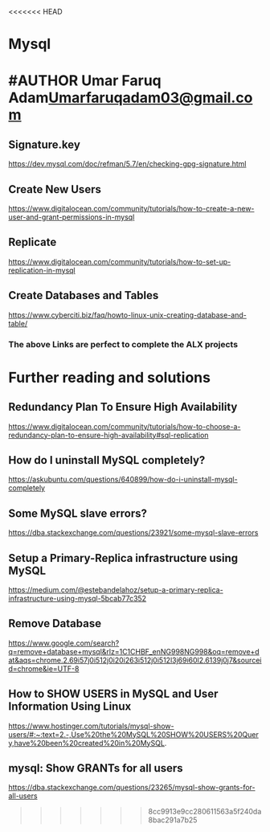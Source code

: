 <<<<<<< HEAD
# Mysql

#AUTHOR
Umar Faruq Adam<Umarfaruqadam03@gmail.com>
=======
## Signature.key
https://dev.mysql.com/doc/refman/5.7/en/checking-gpg-signature.html


## Create New Users
https://www.digitalocean.com/community/tutorials/how-to-create-a-new-user-and-grant-permissions-in-mysql

## Replicate
https://www.digitalocean.com/community/tutorials/how-to-set-up-replication-in-mysql

## Create Databases and Tables
https://www.cyberciti.biz/faq/howto-linux-unix-creating-database-and-table/

### The above Links are perfect to complete the  ALX projects


# Further reading and solutions

## Redundancy Plan To Ensure High Availability
https://www.digitalocean.com/community/tutorials/how-to-choose-a-redundancy-plan-to-ensure-high-availability#sql-replication

## How do I uninstall MySQL completely?
https://askubuntu.com/questions/640899/how-do-i-uninstall-mysql-completely

## Some MySQL slave errors?
https://dba.stackexchange.com/questions/23921/some-mysql-slave-errors

## Setup a Primary-Replica infrastructure using MySQL
https://medium.com/@estebandelahoz/setup-a-primary-replica-infrastructure-using-mysql-5bcab77c352

## Remove Database
https://www.google.com/search?q=remove+database+mysql&rlz=1C1CHBF_enNG998NG998&oq=remove+dat&aqs=chrome.2.69i57j0i512j0i20i263i512j0i512l3j69i60l2.6139j0j7&sourceid=chrome&ie=UTF-8

## How to SHOW USERS in MySQL and User Information Using Linux
https://www.hostinger.com/tutorials/mysql-show-users/#:~:text=2.-,Use%20the%20MySQL%20SHOW%20USERS%20Query,have%20been%20created%20in%20MySQL.

## mysql: Show GRANTs for all users
https://dba.stackexchange.com/questions/23265/mysql-show-grants-for-all-users

>>>>>>> 8cc9913e9cc280611563a5f240da8bac291a7b25

